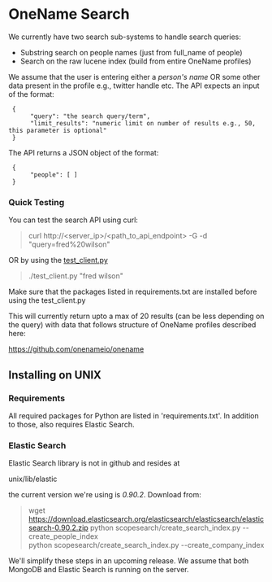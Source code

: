 # OneName Search

We currently have two search sub-systems to handle search queries:

* Substring search on people names (just from full_name of people)
* Search on the raw lucene index (build from entire OneName profiles)

We assume that the user is entering either a *person's name* OR some other data present in the profile e.g., twitter handle etc. The API expects an input of the format:

     {
          "query": "the search query/term",
          "limit_results": "numeric limit on number of results e.g., 50, this parameter is optional"
     }

The API returns a JSON object of the format:

     {
          "people": [ ]
     }

### Quick Testing

You can test the search API using curl:

> curl http://<server_ip>/<path_to_api_endpoint> -G -d "query=fred%20wilson"

OR by using the [test_client.py](test_client.py)

> ./test_client.py "fred wilson"

Make sure that the packages listed in requirements.txt are installed before using the test_client.py

This will currently return upto a max of 20 results (can be less depending on the query) with data that follows structure of OneName profiles described here:

https://github.com/onenameio/onename

## Installing on UNIX

### Requirements

All required packages for Python are listed in 'requirements.txt'. In addition to those, also requires Elastic Search.

### Elastic Search

Elastic Search library is not in github and resides at

unix/lib/elastic

the current version we're using is *0.90.2*. Download from:

> wget https://download.elasticsearch.org/elasticsearch/elasticsearch/elasticsearch-0.90.2.zip
> python scopesearch/create_search_index.py --create_people_index  
> python scopesearch/create_search_index.py --create_company_index

We'll simplify these steps in an upcoming release. We assume that both MongoDB and Elastic Search is running on the server. 

